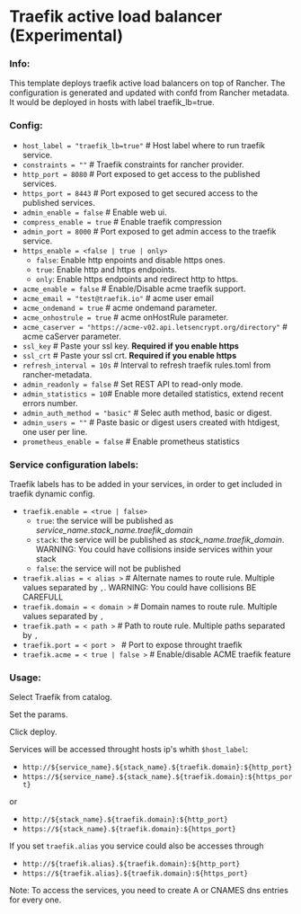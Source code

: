 # Traefik active load balancer (Experimental)

### Info:

 This template deploys traefik active load balancers on top of Rancher. The configuration is generated and updated with confd from Rancher metadata.
 It would be deployed in hosts with label traefik_lb=true.

### Config:

- `host_label = "traefik_lb=true"` # Host label where to run traefik service.
- `constraints = ""`  # Traefik constraints for rancher provider.
- `http_port = 8080`  # Port exposed to get access to the published services.
- `https_port = 8443`  # Port exposed to get secured access to the published services.
- `admin_enable = false`  # Enable web ui.
- `compress_enable = true`    # Enable traefik compression
- `admin_port = 8000`  # Port exposed to get admin access to the traefik service.
- `https_enable = <false | true | only>`
  - `false`: Enable http enpoints and disable https ones.
  - `true`: Enable http and https endpoints.
  - `only`: Enable https endpoints and redirect http to https.
- `acme_enable = false` 				# Enable/Disable acme traefik support.
- `acme_email = "test@traefik.io"` 	# acme user email
- `acme_ondemand = true` 				# acme ondemand parameter.
- `acme_onhostrule = true` 			# acme onHostRule parameter.
- `acme_caserver = "https://acme-v02.api.letsencrypt.org/directory"` 			# acme caServer parameter.
- `ssl_key` # Paste your ssl key. **Required if you enable https**
- `ssl_crt` # Paste your ssl crt. **Required if you enable https**
- `refresh_interval = 10s`  # Interval to refresh traefik rules.toml from rancher-metadata.
- `admin_readonly = false` # Set REST API to read-only mode.
- `admin_statistics = 10`# Enable more detailed statistics, extend recent errors number.
- `admin_auth_method = "basic"` # Selec auth method, basic or digest.
- `admin_users = ""` # Paste basic or digest users created with htdigest, one user per line.
- `prometheus_enable = false` # Enable prometheus statistics

### Service configuration labels:

Traefik labels has to be added in your services, in order to get included in traefik dynamic config.

- `traefik.enable = <true | false>`
  - `true`: the service will be published as *service_name.stack_name.traefik_domain*
  - `stack`: the service will be published as *stack_name.traefik_domain*. WARNING: You could have collisions inside services within your stack
  - `false`: the service will not be published
- `traefik.alias = < alias >`			# Alternate names to route rule. Multiple values separated by `,`. WARNING: You could have collisions BE CAREFULL
- `traefik.domain = < domain >`		# Domain names to route rule. Multiple values separated by `,`
- `traefik.path = < path >`		    # Path to route rule. Multiple paths separated by `,`
- `traefik.port = < port > `			# Port to expose throught traefik
- `traefik.acme = < true | false >`	# Enable/disable ACME traefik feature

### Usage:

 Select Traefik from catalog.

 Set the params.

 Click deploy.

 Services will be accessed throught hosts ip's whith `$host_label`:

 - `http://${service_name}.${stack_name}.${traefik.domain}:${http_port}`
 - `https://${service_name}.${stack_name}.${traefik.domain}:${https_port}`

 or

 - `http://${stack_name}.${traefik.domain}:${http_port}`
 - `https://${stack_name}.${traefik.domain}:${https_port}`

 If you set `traefik.alias` you service could also be accesses through

 - `http://${traefik.alias}.${traefik.domain}:${http_port}`
 - `https://${traefik.alias}.${traefik.domain}:${https_port}`

Note: To access the services, you need to create A or CNAMES dns entries for every one.
